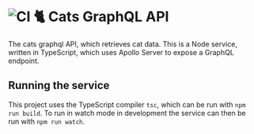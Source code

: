 # ![CI](https://github.com/covertbert/cats-api-graphql/workflows/CI/badge.svg) 🐈 Cats GraphQL API

The cats graphql API, which retrieves cat data. This is a Node service, written in TypeScript, which uses Apollo Server to expose a GraphQL endpoint.

## Running the service

This project uses the TypeScript compiler `tsc`, which can be run with `npm run build`. To run in watch mode in development the service can then be run with `npm run watch`.

